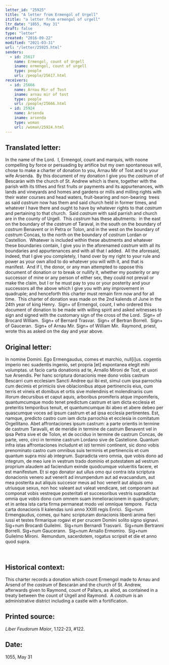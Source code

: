 ```yaml
---
letter_id: "25925"
title: "A letter from Ermengol of Urgell"
ititle: "a letter from ermengol of urgell"
ltr_date: "1055, May 31"
draft: false
type: "letter"
created: "2016-09-22"
modified: "2021-03-31"
url: "/letter/25925.html"
senders:
  - id: 25617
    name: Ermengol, count of Urgell
    iname: ermengol, count of urgell
    type: people
    url: /people/25617.html
receivers:
  - id: 25666
    name: Arnau Mir of Tost
    iname: arnau mir of tost
    type: people
    url: /people/25666.html
  - id: 25924
    name: Arsenda
    iname: arsenda
    type: woman
    url: /woman/25924.html
---
```

<h2> Translated letter:</h2><p>In the name of the Lord.&nbsp; I, Ermengol, count and marquis, with noone compelling by force or persuading by artifice but my own spontaneous will, chose to make a charter of donation to you, Arnau Mir of Tost and to your wife Arsenda.&nbsp; By this document of my donation I give you the <i>castrum</i> of of Bescaràn with the church of St. Andrew which is there, together with the parish with its tithes and first fruits or payments and its appurtenances, with lands and vineyards and homes and gardens or mills and milling rights with their water courses and head waters, fruit-bearing and non-bearing&nbsp; trees as said <i>castrum</i> now has them and said church held in former times, and whatever I have there and ought to have by whatever rights to that <i>castrum</i> and pertaining to that church.&nbsp; Said <i>castrum </i>with said parrish and church are in the county of Urgell.&nbsp; This <i>castrum</i> has these abutments:&nbsp; in the east on the boundary of the <i>castrum</i> of Taraval, in the south on the boundary of <i>castrum </i>Benavent or in Petra or Tolon, and in the west on the boundary of <i>castrum</i> Concas, to the north on the boundary of <i>castrum </i>Lordan or Castellion.&nbsp; Whatever is included within these abutments and whatever these boundaries contain, I give you in the aforenamed <i>castrum</i> with all its boundaries and appurtenances and with all that I added.&nbsp; All the aforesaid, indeed, that I give you completely, I hand over by my right to your rule and power as your own allod to do whatever you will with it, and that is manifest.&nbsp; And if I, the donor, or any man attempted to oppose this document of donation or to break or nullify it, whether my posterity or any successor of mine or any person of either sex, they could not prevail or make the claim, but I or he must pay to you or your posterity and your successors all the above which I give you with any improvement in quadruple; and henceforth this charter must remain firm now and for all time.&nbsp; This charter of donation was made on the 2nd kalends of June in the 24th year of king Henry.&nbsp; Sign+ of Ermengol, count, I who ordered this document of donation to be made with willing spirit and asked witnesses to sign and signed with the customary sign of the cross of the Lord.&nbsp; Sign+ of Brocard William.&nbsp; Sign+ of Bernard Trasvar.&nbsp; Sign+ of Bertran Borrell.&nbsp; Sign+ of Gauceran.&nbsp; Sign+ of Arnau Mir. Sign+ of William Mir.&nbsp; Raymond, priest, wrote this as asked on the day and year above.</p><h2 class="mt-4"> Original letter:</h2><p class="Bodytext21">In nomine Domini. Ego Ermengaudus, comes et marchio, null[i]us. cogentis imperio nec suadentis ingenio, set propria [et] expontanea elegit mihi volumptas. ut facio carta donationis ad te, Arnallo Mironi de Tost, et uxori tue Arsendis. Per hanc scriptura donacionis mee dono vobis castrum Bescarri cum ecclesiam Sancti Andree qui ibi est, simul cum ipsa parrochia cum decimis et primiciis sive oblacionibus atque pertinenciis eius, cum terris et vineis et domibus et ortis sive molendinis et molendinariis cum illorum decursibus et caput aquis, arboribus promiferis atque impomiferis, quantumcumque modo tenet predictum castrum et iam dicta ecclesia et preteritis temporibus tenuit, et quan­tumcumque ibi abeo et abere debeo per quascumque voces ad ipsum castrum et ad ipsa ecclesia pertinentes. Est, namque, predicto castro cum iam dicta parrochia et ecclesia in comitatum Orgellitano. Abet affrontaciones ipsum castrum: a parte orientis in termine de castrum Taravalli, et de meridie in termine de castrum Benavent vel in ipsa Petra sive et de Tolon, et de occiduo in termine de castrum Concas, de parte, vero, circi in termine castrum Lordano sive de Castelione. Quantum infra istas affrontaciones includunt et isti termini continent, sic dono vobis prenominato castro cum omnibus suis terminis et pertinenciis et cum quantum supra misi ab integrum. Supradicta vero omnia, que vobis dono ad integrum, de meo iure in vestrum trado dominio et potestatem ad vestrum proprium alaudem ad faciendum exinde quodcumque volueritis facere, et est manifestum. Et si ego donator aut ullus omo qui contra ista scriptura donacionis venero aut venerit ad inrumpendum aut ad evacuandum, aut mea posterita aut aliquis succesor meus ad hoc venerit aut aliquis omo utriusque sexus, non hoc valeant aut valeat vendicare, set componam aut componat vobis vestreque posteritati et succesoribus vestris supradicta omnia que vobis dono cum omnem suam inmelioracionem in quadruplum; et in antea ista carta firma permaneat modo vel omnique tempore.&nbsp; Facta carta donacionis II kalendas iunii anno XXIIII regis Enrici.&nbsp; Sig+num Ermengaudus, comes, qui hanc scripturam donacionis libenti anima fieri iussi et testes firmarique rogavi et per crucem Domini solito signo signavi.&nbsp; Sig+num Brocardi Guilelmi.&nbsp; Sig+num Bernardi Trasvarii.&nbsp; Sig+num Bertranni Borrelli. Sig+num Gaucerann. &nbsp;Sig+num Arnallo Ermomiro. &nbsp;Sig+num Guilelmo Mironi. &nbsp;Remundum, sacerdotem, rogatus scripsit et die et anno quod supra.</p><p>&nbsp;</p><h2 class="mt-4"> Historical context:</h2><p>This charter records a donation which count Ermengol made to Arnau and Arsend of the <i>castrum</i> of Bescaràn and the church of St. Andrew, afterwards given to Raymond, count of Pallars, as allod, as contained in a treaty between the count of Urgell and Raymond.&nbsp; A <i>castrum</i>&nbsp;is an administrative district including a castle with a fortification.</p><h2 class="mt-4"> Printed source:</h2><p><i>Liber Feudorum Maior</i>, 1.122-23, #122.&nbsp;&nbsp;</p><h2 class="mt-4"> Date:</h2>1055, May 31
